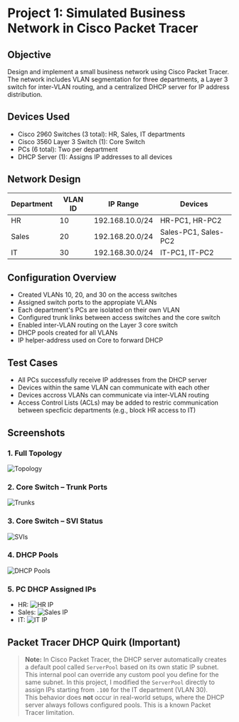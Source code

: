# Project 1: Simulated Business Network in Cisco Packet Tracer

## Objective
Design and implement a small business network using Cisco Packet Tracer. The network includes VLAN segmentation for three departments, a Layer 3 switch for inter-VLAN routing, and a centralized DHCP server for IP address distribution.

## Devices Used
- Cisco 2960 Switches (3 total): HR, Sales, IT departments
- Cisco 3560 Layer 3 Switch (1): Core Switch
- PCs (6 total): Two per department
- DHCP Server (1): Assigns IP addresses to all devices

## Network Design

| Department | VLAN ID | IP Range         | Devices             |
|------------|---------|------------------|---------------------|
| HR         | 10      | 192.168.10.0/24  | HR-PC1, HR-PC2      |
| Sales      | 20      | 192.168.20.0/24  | Sales-PC1, Sales-PC2|
| IT         | 30      | 192.168.30.0/24  | IT-PC1, IT-PC2      |

## Configuration Overview
- Created VLANs 10, 20, and 30 on the access switches
- Assigned switch ports to the appropiate VLANs
- Each department's PCs are isolated on their own VLAN
- Configured trunk links between access switches and the core switch
- Enabled inter-VLAN routing on the Layer 3 core switch
- DHCP pools created for all VLANs
- IP helper-address used on Core to forward DHCP

## Test Cases
- All PCs successfully receive IP addresses from the DHCP server
- Devices within the same VLAN can communicate with each other
- Devices accross VLANs can communicate via inter-VLAN routing
- Access Control Lists (ACLs) may be added to restric communication between specficic departments (e.g., block HR access to IT)

## Screenshots

### 1. Full Topology
![Topology](./screenshots/topology.png)

### 2. Core Switch – Trunk Ports
![Trunks](./screenshots/core-trunks.png)

### 3. Core Switch – SVI Status
![SVIs](./screenshots/svi-status.png)

### 4. DHCP Pools
![DHCP Pools](./screenshots/dhcp-pools.png)

### 5. PC DHCP Assigned IPs
- HR:
  ![HR IP](./screenshots/pc-hr-ip.png)
- Sales:
  ![Sales IP](./screenshots/pc-sales-ip.png)
- IT:
  ![IT IP](./screenshots/pc-it-ip.png)


## Packet Tracer DHCP Quirk (Important)

> **Note:** In Cisco Packet Tracer, the DHCP server automatically creates a default pool called `ServerPool` based on its own static IP subnet. This internal pool can override any custom pool you define for the same subnet. In this project, I modified the `ServerPool` directly to assign IPs starting from `.100` for the IT department (VLAN 30).  
> This behavior does **not** occur in real-world setups, where the DHCP server always follows configured pools. This is a known Packet Tracer limitation.
